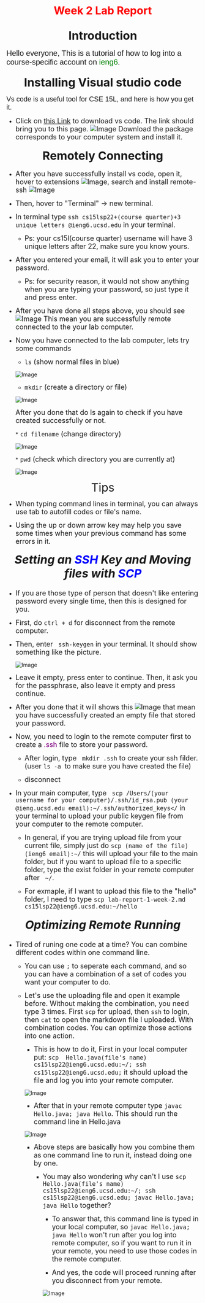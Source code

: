 <h1 align = "center">
   <span style ="color:red">Week 2 Lab Report</span>
</h1>

<h2 align = "center">
    <span style = "font-size: 30px">Introduction</span>
</h2>

<span style = "font-size: 20px; font-family:Arial"> Hello everyone, This is a tutorial of how to log into a course-specific account on <span style = "color:green">ieng6</span>.</span>

<h3 align = "center">
    <span style = "font-size:30px"> Installing Visual studio code</span>
    </h3>

<span style = "font-size: 18px; font-family:Arial">
    Vs code is a useful tool for CSE 15L, and here is how you get it.
</span>

* <span style = "font-size: 18px"> Click on [this Link](https://code.visualstudio.com/download) to download vs code. The link should bring you to this page.
![Image](vscode.png) Download the package corresponds to your computer system and install it.
</span>

<h4 align = "center">
    <span style = "font-size:30px">Remotely Connecting</span>
</h4>

* <span style = "font-size: 18px"> After you have successfully install vs code, open it, hover to extensions ![Image](extensions.png), search and install remote-ssh ![Image](remotessh.png)

* <span style = "font-size: 18px"> Then, hover to "Terminal" -> new terminal.

* <span style = "font-size: 18px"> In terminal type ```ssh cs15lsp22+(course quarter)+3 unique letters @ieng6.ucsd.edu``` in your terminal.</span>
    
    * <span style = "font-size: 18px"> Ps: your cs15l(course quarter) username will have 3 unique letters after 22, make sure you know yours.</span>

* <span style = "font-size: 18px"> After you entered your email, it will ask you to enter your password.</span>

    * <span style = "font-size: 18px"> Ps: for security reason, it would not show anything when you are typing your password, so just type it and press enter.</span>

* <span style = "font-size: 18px"> After you have done all steps above, you should see ![Image](login.png) This mean you are successfully remote connected to the your lab computer.

* <span style = "font-size: 18px"> Now you have connected to the lab computer, lets try some commands
    * <span style = "font-size: 18px"> `ls` (show normal files in blue)
    
    ![Image](ls.png)

    * <span style = "font-size: 18px"> ```mkdir``` (create a directory or file)

    ![Image](mkdir.png)

    <span style = "font-size: 18px"> After you done that do ls again to check if you have created successfully or not.

    *<span style = "font-size: 18px"> ```cd filename``` (change directory)

    ![Image](cd.png)

    *<span style = "font-size: 18px"> ```pwd``` (check which directory you are currently at)

    ![Image](pwd.png)

<center>
<span style = "font-size:30px"> Tips</center>

* <span style = "font-size:18px"> When typing command lines in terminal, you can always use tab to autofill codes or file's name.

* <span style = "font-size:18px"> Using the up or down arrow key may help you save some times when your previous command has some errors in it.

<h5 align = "center">
    <span style = "font-size: 30px"> Setting an <span style = "color: blue">SSH </span> Key and Moving files with <span style = "color: blue">SCP</span>
</h5>

* <span style = "font-size: 18px">If you are those type of person that doesn't like entering password every single time, then this is designed for you.

* <span style = "font-size: 18px">First, do ```ctrl + d``` for disconnect from the remote computer.

* <span style = "font-size: 18px">Then, enter ``` ssh-keygen``` in your terminal. It should show something like the picture.

  ![Image](keygen1.png)

* <span style = "font-size:18px">Leave it empty, press enter to continue. Then, it ask you for the passphrase, also leave it empty and press continue.

* <span style = "font-size:18px"> After you done that it will shows this ![Image](keygen.png) that mean you have successfully created an empty file that stored your password.

* <span style = "font-size:18px"> Now, you need to login to the remote computer first to create a <span style = "color:purple">.ssh</span> file to store your password.

    * <span style = "font-size:18px"> After login, type ``` mkdir .ssh``` to create your ssh filder. (user ```ls -a ```to make sure you have created the file)

    * <span style = "font-size:18px"> disconnect

* <span style = "font-size:18px"> In your main computer, type ``` scp /Users/(your username for your computer)/.ssh/id_rsa.pub (your @ieng.ucsd.edu email):~/.ssh/authorized_keys</``` in your terminal to upload your public keygen file from your computer to the remote computer.

    * <span style = "font-size:18px"> In general, if you are trying upload file from your current file, simply just do ```scp (name of the file) (ieng6 email):~/``` this will upload your file to the main folder, but if you want to upload file to a specific folder, type the exist folder in your remote computer after ``` ~/```.

    * <span style = "font-size:18px"> For exmaple, if I want to upload this file to the "hello" folder, I need to type ```scp lab-report-1-week-2.md cs15lsp22@ieng6.ucsd.edu:~/hello```

<h5 align = "center">
    <span style = "font-size: 30px"> Optimizing Remote Running </span>
</h5>

* <span style = "font-size:18px"> Tired of runing one code at a time? You can combine different codes within one command line.

    * <span style = "font-size:18px"> You can use ```;``` to seperate each command, and so you can have a combination of a set of codes you want your computer to do.

    * <span style = "font-size:18px"> Let's use the uploading file and open it example before. Without making the combination, you need type 3 times. First `scp` for upload, then ```ssh``` to login, then ```cat``` to open the markdown file I uploaded. With combination codes. You can optimize those actions into one action.

        * <span style = "font-size:18px"> This is how to do it, First in your local computer put: ```scp  Hello.java(file's name) cs15lsp22@ieng6.ucsd.edu:~/; ssh cs15lsp22@ieng6.ucsd.edu;``` it should upload the file and log you into your remote computer.

        ![Image](upload_login.png)

        * <span style = "font-size:18px">After that in your remote computer type ```javac Hello.java; java Hello```. This should run the command line in Hello.java

        ![Image](javac.png)

        * <span style = "font-size:18px"> Above steps are basically how you combine them as one command line to run it, instead doing one by one.

            * <span style = "font-size:18px"> You may also wondering why can't I use ```scp  Hello.java(file's name) cs15lsp22@ieng6.ucsd.edu:~/; ssh cs15lsp22@ieng6.ucsd.edu; javac Hello.java; java Hello``` together?
                
                * <span style = "font-size:18px"> To answer that, this command line is typed in your local computer, so ```javac Hello.java; java Hello``` won't run after you log into remote computer, so if you want to run it in your remote, you need to use those codes in the remote computer.

                * <span style = "font-size:18px"> And yes, the code will proceed running after you disconnect from your remote.

                ![Image](Hello.png)